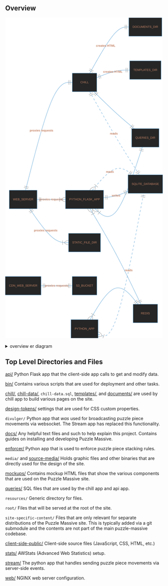 ## Overview

![Overview chart](./README-1.md.svg)

<details>
<summary>overview er diagram</summary>

```mermaid
erDiagram
  WEB_SERVER ||--|{ STATIC_FILE_DIR : "proxies requests"
  WEB_SERVER ||--|{ PYTHON_FLASK_APP : "proxies requests"
  WEB_SERVER ||--|| CHILL : "proxies requests"
  CDN_WEB_SERVER ||--|| S3_BUCKET : "proxies requests"
  PYTHON_FLASK_APP }|--|| REDIS : ""
  PYTHON_FLASK_APP }|--|| QUERIES_DIR : ""
  PYTHON_FLASK_APP ||--|| SQLITE_DATABASE : "writes"
  PYTHON_FLASK_APP }|..|| SQLITE_DATABASE : "reads"
  PYTHON_APP }|..|| SQLITE_DATABASE : "reads"
  PYTHON_APP }|--|| REDIS : ""
  CHILL ||..|| SQLITE_DATABASE : "reads"
  CHILL ||--|| QUERIES_DIR : ""
  CHILL ||--|| TEMPLATES_DIR : "creates HTML"
  CHILL ||--|| DOCUMENTS_DIR : "creates HTML"
```

</details>

## Top Level Directories and Files

[api/](../api/) Python Flask app that the client-side app calls to get and modify data.

[bin/](../bin/) Contains various scripts that are used for deployment and other tasks.

[chill/](../chill/), [chill-data/](../chill-data/), `chill-data.sql`, [templates/](../templates/), and [documents/](../documents/) are
used by chill app to build various pages on the site.

[design-tokens/](../design-tokens/) settings that are used for CSS custom properties.

`divulger/` Python app that _was_ used for broadcasting puzzle piece movements via
websocket. The Stream app has replaced this functionality.

[docs/](../docs/) Any helpful text files and such to help explain this project. Contains
guides on installing and developing Puzzle Massive.

[enforcer/](../enforcer/) Python app that is used to enforce puzzle piece stacking rules.

`media/` and [source-media/](../source-media/) Holds graphic files and other binaries that are directly used for the
design of the site.

[mockups/](../mockups/) Contains mockup HTML files that show the various components that are
used on the Puzzle Massive site.

[queries/](../queries/) SQL files that are used by the chill app and api app.

`resources/` Generic directory for files.

`root/` Files that will be served at the root of the site.

`site-specific-content/` Files that are only relevant for separate distributions
of the Puzzle Massive site. This is typically added via a git submodule and the
contents are not part of the main puzzle-massive codebase.

[client-side-public/](../client-side-public/) Client-side source files (JavaScript, CSS, HTML, etc.)

[stats/](../stats/) AWStats (Advanced Web Statistics) setup.

[stream/](../stream/) The python app that handles sending puzzle piece movements via
server-side events.

[web/](../web/) NGINX web server configuration.
